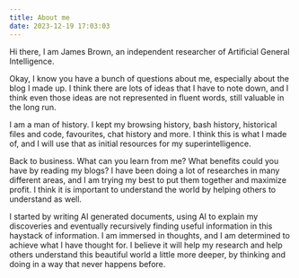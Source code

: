 ```yaml
---
title: About me
date: 2023-12-19 17:03:03
---
```


Hi there, I am James Brown, an independent researcher of Artificial General Intelligence.

Okay, I know you have a bunch of questions about me, especially about the blog I made up. I think there are lots of ideas that I have to note down, and I think even those ideas are not represented in fluent words, still valuable in the long run.

I am a man of history. I kept my browsing history, bash history, historical files and code, favourites, chat history and more. I think this is what I made of, and I will use that as initial resources for my superintelligence.

Back to business. What can you learn from me? What benefits could you have by reading my blogs? I have been doing a lot of researches in many different areas, and I am trying my best to put them together and maximize profit. I think it is important to understand the world by helping others to understand as well.

I started by writing AI generated documents, using AI to explain my discoveries and eventually recursively finding useful information in this haystack of information. I am immersed in thoughts, and I am determined to achieve what I have thought for. I believe it will help my research and help others understand this beautiful world a little more deeper, by thinking and doing in a way that never happens before.